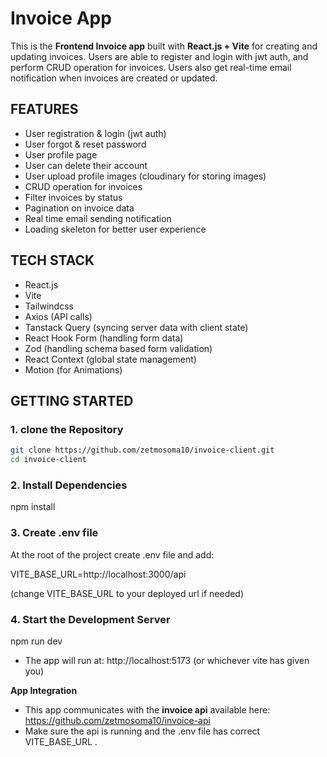 # Invoice App

This is the **Frontend Invoice app** built with **React.js + Vite** for creating and updating invoices. Users are able to register and login with jwt auth, and perform CRUD operation for invoices. Users also get real-time email notification when invoices are created or updated.

## FEATURES

- User registration & login (jwt auth)
- User forgot & reset password
- User profile page
- User can delete their account
- User upload profile images (cloudinary for storing images)
- CRUD operation for invoices
- Filter invoices by status
- Pagination on invoice data
- Real time email sending notification
- Loading skeleton for better user experience

## TECH STACK

- React.js
- Vite
- Tailwindcss
- Axios (API calls)
- Tanstack Query (syncing server data with client state)
- React Hook Form (handling form data)
- Zod (handling schema based form validation)
- React Context (global state management)
- Motion (for Animations)

## GETTING STARTED

### 1. clone the Repository

```bash
git clone https://github.com/zetmosoma10/invoice-client.git
cd invoice-client
```

### 2. Install Dependencies

npm install

### 3. Create .env file

At the root of the project create .env file and add:

VITE_BASE_URL=http://localhost:3000/api

(change VITE_BASE_URL to your deployed url if needed)

### 4. Start the Development Server

npm run dev

- The app will run at: http://localhost:5173 (or whichever vite has given you)

**App Integration**

- This app communicates with the **invoice api** available here: https://github.com/zetmosoma10/invoice-api
- Make sure the api is running and the .env file has correct VITE_BASE_URL .
